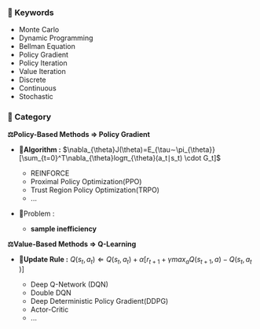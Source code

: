 
### 📖 Keywords

* Monte Carlo
* Dynamic Programming
* Bellman Equation
* Policy Gradient
* Policy Iteration
* Value Iteration
* Discrete
* Continuous
* Stochastic


### 📖 Category

**⚖️Policy-Based Methods $\Rightarrow$ Policy Gradient**

* 🌟**Algorithm :** 
	$\nabla_{\theta}​J(\theta)=E_{\tau∼\pi_{\theta}}​​[\sum_{t=0}^T​\nabla_{\theta}​logπ_{\theta}​(a_t​∣s_t​) \cdot G_t​]$
	
	* REINFORCE
	* Proximal Policy Optimization(PPO)
	* Trust Region Policy Optimization(TRPO)
	* ...
* 💊Problem : 
	
	* **sample inefficiency**



**⚖️Value-Based Methods $\Rightarrow$ Q-Learning**

* 🌟**Update Rule :** 
	$Q(s_t​,a_t​)\Leftarrow Q(s_t​,a_t​)+\alpha[r_{t+1}​+\gamma max_{a}​Q(s_{t+1}​,a)−Q(s_t​,a_t​)]$
	
	* Deep Q-Network (DQN)
	* Double DQN
	* Deep Deterministic Policy Gradient(DDPG)
	* Actor-Critic
	* ...


